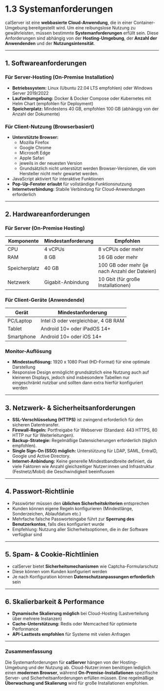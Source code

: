 # 1.3 Systemanforderungen

calServer ist eine **webbasierte Cloud-Anwendung**, die in einer Container-Umgebung bereitgestellt wird. Um eine reibungslose Nutzung zu gewährleisten, müssen bestimmte **Systemanforderungen** erfüllt sein. Diese Anforderungen sind abhängig von der **Hosting-Umgebung**, der **Anzahl der Anwendenden** und der **Nutzungsintensität**.

---

## **1. Softwareanforderungen**

### **Für Server-Hosting (On-Premise Installation)**

- **Betriebssystem:** Linux (Ubuntu 22.04 LTS empfohlen) oder Windows Server 2019/2022
- **Laufzeitumgebung:** Docker & Docker Compose oder Kubernetes mit Helm Chart (empfohlen für Deployment)
- **Speicherplatz:** Mindestens 40 GB, empfohlen 100 GB (abhängig von der Anzahl der Dokumente)

### **Für Client-Nutzung (Browserbasiert)**

- **Unterstützte Browser:**
    - Mozilla Firefox
    - Google Chrome
    - Microsoft Edge
    - Apple Safari
    - jeweils in der neuesten Version
    - Grundsätzlich nicht unterstützt werden Browser-Versionen, die vom Hersteller nicht mehr gewartet werden.
- JavaScript aktiviert für interaktive Funktionen
- **Pop-Up-Fenster erlaubt** für vollständige Funktionsnutzung
- **Internetverbindung:** Stabile Verbindung für Cloud-Anwendungen erforderlich

---

## **2. Hardwareanforderungen**

### **Für Server (On-Premise Hosting)**

| Komponente | Mindestanforderung | Empfohlen |
| --- | --- | --- |
| CPU | 4 vCPUs | 8 vCPUs oder mehr |
| RAM | 8 GB | 16 GB oder mehr |
| Speicherplatz | 40 GB | 100 GB oder mehr (je nach Anzahl der Dateien) |
| Netzwerk | Gigabit-Anbindung | 10 Gbit (für große Installationen) |

### **Für Client-Geräte (Anwendende)**

| Gerät | Mindestanforderung |
| --- | --- |
| PC/Laptop | Intel i3 oder vergleichbar, 4 GB RAM |
| Tablet | Android 10+ oder iPadOS 14+ |
| Smartphone | Android 10+ oder iOS 14+ |

### **Monitor-Auflösung**

- **Mindestauflösung:** 1920 x 1080 Pixel (HD-Format) für eine optimale Darstellung
- Responsive Design ermöglicht grundsätzlich eine Nutzung auch auf kleineren Displays, jedoch sind insbesondere Tabellen nur eingeschränkt nutzbar und sollten dann extra hierfür konfiguriert werden

---

## **3. Netzwerk- & Sicherheitsanforderungen**

- **SSL-Verschlüsselung (HTTPS)** ist zwingend erforderlich für den sicheren Datentransfer.
- **Firewall-Regeln:** Portfreigabe für Webserver (Standard: 443 HTTPS, 80 HTTP nur für Weiterleitungen).
- **Backup-Strategie:** Regelmäßige Datensicherungen erforderlich (täglich empfohlen).
- **Single Sign-On (SSO) möglich:** Unterstützung für LDAP, SAML, EntraID, Google und Active Directory.
- **Internet-Anbindung:** Keine generelle Mindestbandbreite definiert, da viele Faktoren wie Anzahl gleichzeitiger Nutzer:innen und Infrastruktur (Festnetz/Mobil) die Geschwindigkeit beeinflussen

---

## **4. Passwort-Richtlinie**

- Passwörter müssen den **üblichen Sicherheitskriterien** entsprechen
- Kunden können eigene Regeln konfigurieren (Mindestlänge, Sonderzeichen, Ablaufdatum etc.)
- Mehrfache falsche Passworteingabe führt zur **Sperrung des Benutzerkontos**, falls dies konfiguriert wurde
- Empfehlung: Nutzung aller Sicherheitsoptionen, die in der Software verfügbar sind

---

## **5. Spam- & Cookie-Richtlinien**

- calServer bietet **Sicherheitsmechanismen** wie Captcha-Formularschutz
- Diese können vom Kunden konfiguriert werden
- Je nach Konfiguration können **Datenschutzanpassungen erforderlich** sein

---

## **6. Skalierbarkeit & Performance**

- **Dynamische Skalierung möglich** bei Cloud-Hosting (Lastverteilung über mehrere Instanzen)
- **Cache-Unterstützung:** Redis oder Memcached für optimierte Performance
- **API-Lasttests empfohlen** für Systeme mit vielen Anfragen

---

### **Zusammenfassung**

Die Systemanforderungen für **calServer** hängen von der Hosting-Umgebung und der Nutzung ab. Cloud-Nutzer:innen benötigen lediglich einen **modernen Browser**, während **On-Premise-Installationen** spezifische Server- und Sicherheitsanforderungen erfüllen müssen. Eine regelmäßige **Überwachung und Skalierung** wird für große Installationen empfohlen.
